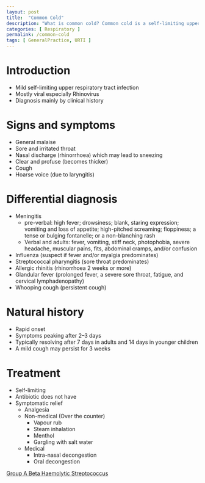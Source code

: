 ```yaml
---
layout: post
title:  "Common Cold"
description: "What is common cold? Common cold is a self-limiting upper respiratory tract infection mostly caused by rhinovirus. Signs and symptoms of common cold. Differential diagnosis of common cold. Natural history of common cold. Management of common cold. "
categories: [ Respiratory ] 
permalink: /common-cold
tags: [ GeneralPractice, URTI ]
---
```

# Introduction
- Mild self-limiting upper respiratory tract infection
- Mostly viral especially Rhinovirus
- Diagnosis mainly by clinical history

# Signs and symptoms
- General malaise
- Sore and irritated throat
- Nasal discharge (rhinorrhoea) which may lead to sneezing
- Clear and profuse (becomes thicker)
- Cough
- Hoarse voice (due to laryngitis)

# Differential diagnosis
- Meningitis
    - pre-verbal: high fever; drowsiness; blank, staring expression; vomiting and loss of appetite; high-pitched screaming; floppiness; a tense or bulging fontanelle; or a non-blanching rash
    - Verbal and adults: fever, vomiting, stiff neck, photophobia, severe headache, muscular pains, fits, abdominal cramps, and/or confusion
- Influenza (suspect if fever and/or myalgia predominates)
- Streptococcal pharyngitis (sore throat predominates)
- Allergic rhinitis (rhinorrhoea 2 weeks or more)
- Glandular fever (prolonged fever, a severe sore throat, fatigue, and cervical lymphadenopathy)
- Whooping cough (persistent cough)

# Natural history
- Rapid onset
- Symptoms peaking after 2–3 days
- Typically resolving after 7 days in adults and 14 days in younger children
- A mild cough may persist for 3 weeks

# Treatment
- Self-limiting
- Antibiotic does not have
- Symptomatic relief 
    - Analgesia
    - Non-medical (Over the counter)
        - Vapour rub
        - Steam inhalation
        - Menthol
        - Gargling with salt water
    - Medical
        - Intra-nasal decongestion
        - Oral decongestion


<a href="#" data-toggle="popover" data-trigger="focus" title="Group A Beta Haemolytic Streptococcus" data-content="carriers 1-5% esp. in children">Group A Beta Haemolytic Streptococcus</a>

<script>
$(document).ready(function(){
    $('[data-toggle="popover"]').popover();   
});
</script>